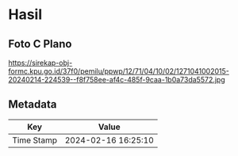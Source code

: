 # Hasil

## Foto C Plano

https://sirekap-obj-formc.kpu.go.id/37f0/pemilu/ppwp/12/71/04/10/02/1271041002015-20240214-224539--f8f758ee-af4c-485f-9caa-1b0a73da5572.jpg


## Metadata

| Key        | Value               |
| ---------- | ------------------- |
| Time Stamp | 2024-02-16 16:25:10 |



